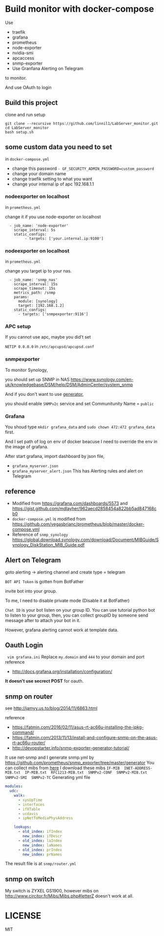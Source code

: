 # Build monitor with docker-compose

Use 

* traefik
* grafana
* prometheus
* node-exporter
* nvidia-smi
* apcaccess
* snmp-exporter
* Use Granfana Alerting on Telegram

to monitor.

And use OAuth to login

## Build this project
clone and run setup

```
git clone --recursive https://github.com/linnil1/LabServer_monitor.git
cd LabServer_monitor
bash setup.sh
```

## some custom data you need to set
in `docker-compose.yml`

* change this password `- GF_SECURITY_ADMIN_PASSWORD=custom_password`
* change your domain name
* change traefik setting to what you want
* change your internal ip of apc 192.168.1.1


### nodeexporter on localhost
in `prometheus.yml`

change it if you use node-exporter on localhost

```
  - job_name: 'node-exporter'
    scrape_interval: 5s
    static_configs:
         - targets: ['your.internal.ip:9100']
```

### nodeexporter on localhost
in `prometheus.yml`

change you target ip to your nas.

```
  - job_name: 'snmp_nas'
    scrape_interval: 15s
    scrape_timeout: 15s
    metrics_path: /snmp
    params:
      module: [synology]
      target: [192.168.1.2]
    static_configs:
      - targets: ['snmpexporter:9116']
```

### APC setup
If you cannot use apc, maybe you did't set 

`NETIP 0.0.0.0` in `/etc/apcupsd/apcupsd.conf`

### snmpexporter
To monitor Synology,

you should set up SNMP in NAS https://www.synology.com/en-uk/knowledgebase/DSM/help/DSM/AdminCenter/system_snmp

And if you don't want to use [generator](https://github.com/prometheus/snmp_exporter/tree/master/generator),

you should enable `SNMPv2c` service and set Communitunity Name = `public`

### Grafana
You shoud type `mkdir grafana_data` and `sudo chown 472:472 grafana_data` first.

And I set path of log on env of docker beacuse I need to override the env in the image of grafana.

After start grafana,
import dashboard by json file,
* `grafana_myserver.json`
* `grafana_myserver_alert.json` This has Alerting rules and alert on Telegram

## reference
* Modified from
   https://grafana.com/dashboards/5573 and https://gist.github.com/mdlayher/962aecd2858454a822bb5ad847168cb0
* `docker-compose.yml` is modified from https://github.com/vegasbrianc/prometheus/blob/master/docker-compose.yml
* Reference of `snmp_synology` https://global.download.synology.com/download/Document/MIBGuide/Synology_DiskStation_MIB_Guide.pdf

## Alert on Telegram
goto alerting -> alerting channel
and create type = telegram

`BOT API Token` is gotten from BotFather

invite bot into your group.

To me, I need to disable private mode (Disable it at BotFather)

`Chat ID` is your bot listen on your group ID.
You can use tutorial python bot to listen to your group,
then, you can collect groupID by someone send message after to attach your bot in it.

However, grafana alerting cannot work at template data.

## Oauth Login
` vim grafana.ini`
Replace `my.domain` and `444` to your domain and port
reference
* http://docs.grafana.org/installation/configuration/

**It doesn't use secrect POST** for oauth.

## snmp on router
see http://jamyy.us.to/blog/2014/11/6863.html

reference 
* https://fatmin.com/2016/02/11/asus-rt-ac66u-installing-the-ipkg-command/
* https://fatmin.com/2013/11/13/install-and-configure-snmp-on-the-asus-rt-ac66u-router/
* http://devopstarter.info/snmp-exporter-generator-tutorial/

It use net-snmp and I generate snmp.yml by https://github.com/prometheus/snmp_exporter/tree/master/generator
You can collect mibs from [here](https://github.com/hardaker/net-snmp/tree/a7bc508a8930a484c3a666cbea4ab226d2a3aa88/mibs)
I download these mibs `IF-MIB  INET-ADDRESS-MIB.txt  IP-MIB.txt  RFC1213-MIB.txt  SNMPv2-CONF  SNMPv2-MIB.txt  SNMPv2-SMI  SNMPv2-TC`
Generating yml file
``` yaml
modules:
  udc:
    walk:
      - sysUpTime
      - interfaces
      - ifXTable
      - ucdavis
      - ipNetToMediaPhysAddress

    lookups:
      - old_index: ifIndex
        new_index: ifDescr
      - old_index: laIndex
        new_index: laNames
      - old_index: prIndex
        new_index: prNames
```
The result file is at `snmp/router.yml`

## snmp on switch
My switch is ZYXEL GS1900, however mibs on http://www.circitor.fr/Mibs/Mibs.php#letterZ doesn't work at all.

# LICENSE
MIT
